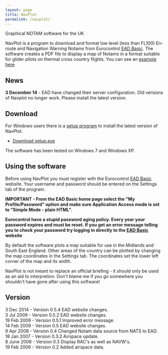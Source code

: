 ```yaml
---
layout: page
title: NavPlot
permalink: /navplot/
---
```


Graphical NOTAM software for the UK

NavPlot is a program to download and format low level (less than FL100)
En-route and Navigation Warning Notams from Eurocontrol
[EAD Basic](http://www.ead.eurocontrol.int/). The software creates a PDF
file to display a map of Notams in a format suitable for glider pilots on
thermal cross country flights. You can see an
[example here]({{site-url}}/assets/navplot/navplot_example.pdf)

## News

**3 December 14** - EAD have changed their server configuration.
Old versions of Navplot no longer work. Please install the latest version.

## Download

For Windows users there is a
[setup program]({{site-url}}/assets/navplot/setup.exe) to install the latest version of NavPlot.

* [Download setup.exe]({{site-url}}/assets/navplot/setup.exe)

The software has been tested on Windows 7 and Windows XP.

## Using the software

Before using NavPlot you must register with the Eurocontrol
[EAD Basic](http://www.ead.eurocontrol.int/) website. Your username and
password should be entered on the Settings tab of the program.

**IMPORTANT - From the EAD Basic home page select the
"My Profile/Password" option and make sure Application Access mode
is set to "Simple Mode - plain HTML".**

**Eurocontrol have a stupid password aging policy. Every year
your password expires and must be reset. If you get an error message
telling you to check your password try logging in directly to the
[EAD Basic](http://www.ead.eurocontrol.int/publicuser/public/pu/login.jsp)
website**

By default the software plots a map suitable for use in the Midlands
and South East England. Other areas of the country can be plotted by
changing the map coordinates in the Settings tab.  The coordinates
set the lower left corner of the map and its width.

NavPlot is not meant to replace an official briefing - it
should only be used as an aid to interpretion. Don't blame me if you go
somewhere you shouldn't have gone after using this software!

## Version

3 Dec 2014 - Version 0.5.4 EAD website changes.  
3 Jul 2009 - Version 0.5.2 EAD website changes.  
19 Feb 2009 - Version 0.5.1 Improved error message.  
14 Feb 2009 - Version 0.5 EAD website changes.  
9 Apr 2008 - Version 0.4 Changed Notam data source from NATS to EAD.  
18 Jan 2007 - Version 0.3.2 Airspace update.  
8 June 2006 - Version 0.3 Display RAC's as well as NAVW's.  
19 Feb 2006 - Version 0.2 Added airspace data.
